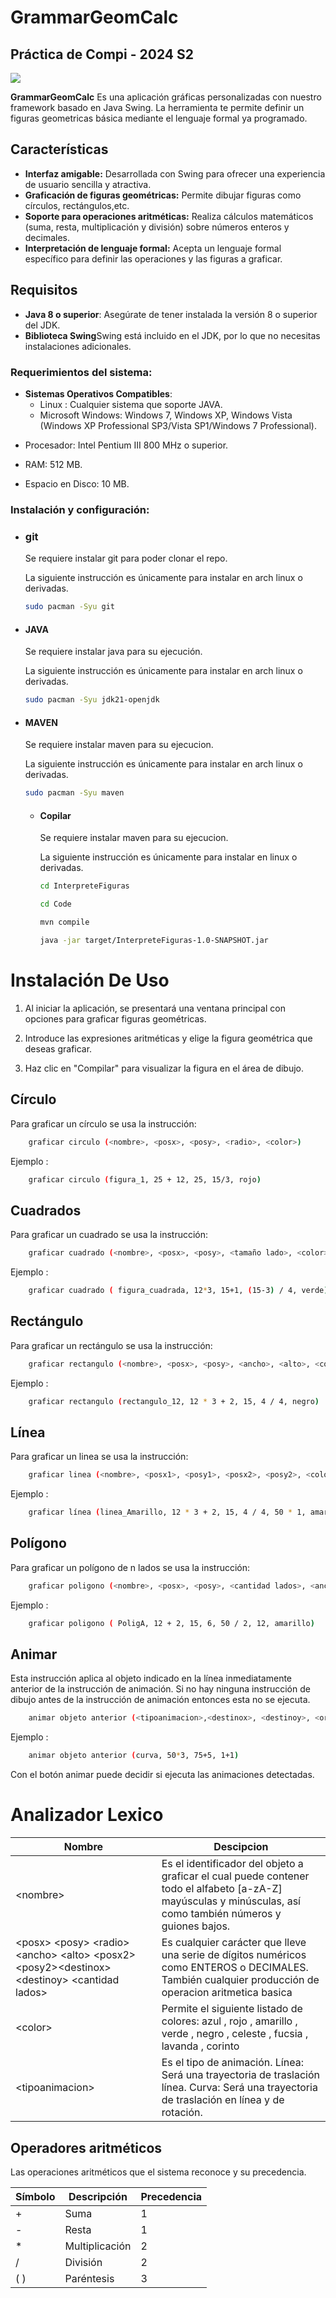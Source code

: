 # GrammarGeomCalc 
## Práctica de Compi - 2024 S2

<img src='/recursos-git/Screenshot_Proyect.png'>

**GrammarGeomCalc** Es una aplicación gráficas personalizadas con nuestro framework basado en Java Swing. La herramienta te permite definir un figuras geometricas básica mediante el lenguaje formal ya programado.

## Características

- **Interfaz amigable:** Desarrollada con Swing para ofrecer una experiencia de usuario sencilla y atractiva.
- **Graficación de figuras geométricas:** Permite dibujar figuras como círculos, rectángulos,etc.
- **Soporte para operaciones aritméticas:** Realiza cálculos matemáticos (suma, resta, multiplicación y división) sobre números enteros y decimales.
- **Interpretación de lenguaje formal:** Acepta un lenguaje formal específico para definir las operaciones y las figuras a graficar.

## Requisitos

- **Java 8 o superior**: Asegúrate de tener instalada la versión 8 o superior del JDK.
- **Biblioteca Swing**Swing está incluido en el JDK, por lo que no necesitas instalaciones adicionales.


### Requerimientos del sistema:
- **Sistemas Operativos Compatibles**: 
    * Linux : Cualquier sistema que soporte JAVA.
    * Microsoft Windows: Windows 7, Windows XP, Windows Vista (Windows XP Professional SP3/Vista SP1/Windows 7 Professional).

* Procesador: Intel Pentium III 800 MHz o superior.

* RAM: 512 MB.

* Espacio en Disco: 10 MB.

### Instalación y configuración:
* ### git
    Se requiere instalar git para poder clonar el repo.

    La siguiente instrucción es únicamente para instalar en arch linux o derivadas.

    ```bash
    sudo pacman -Syu git
    ```

* #### JAVA
    Se requiere instalar java para su ejecución.

    La siguiente instrucción es únicamente para instalar en arch linux o derivadas.

    ```bash
    sudo pacman -Syu jdk21-openjdk
    ```

* #### MAVEN
    Se requiere instalar maven para su ejecucion.

    La siguiente instrucción es únicamente para instalar en arch linux o derivadas.

    ```bash
    sudo pacman -Syu maven
    ```

    * #### Copilar
        Se requiere instalar maven para su ejecucion.

        La siguiente instrucción es únicamente para instalar en linux o derivadas.

        ```bash
        cd InterpreteFiguras
        ```

        ```bash
        cd Code
        ```

        ```bash
        mvn compile
        ```

        ```bash
        java -jar target/InterpreteFiguras-1.0-SNAPSHOT.jar
        ```

# Instalación De Uso

1. Al iniciar la aplicación, se presentará una ventana principal con opciones para graficar figuras geométricas.

2. Introduce las expresiones aritméticas y elige la figura geométrica que deseas graficar.

3. Haz clic en "Compilar" para visualizar la figura en el área de dibujo.

## Círculo
Para graficar un círculo se usa la instrucción:

```bash
    graficar circulo (<nombre>, <posx>, <posy>, <radio>, <color>)
```
Ejemplo :

```bash
    graficar circulo (figura_1, 25 + 12, 25, 15/3, rojo)
```

## Cuadrados
Para graficar un cuadrado se usa la instrucción:

```bash
    graficar cuadrado (<nombre>, <posx>, <posy>, <tamaño lado>, <color>)
```
Ejemplo :

```bash
    graficar cuadrado ( figura_cuadrada, 12*3, 15+1, (15-3) / 4, verde)
```

## Rectángulo
Para graficar un rectángulo se usa la instrucción:

```bash
    graficar rectangulo (<nombre>, <posx>, <posy>, <ancho>, <alto>, <color>)
```
Ejemplo :

```bash
    graficar rectangulo (rectangulo_12, 12 * 3 + 2, 15, 4 / 4, negro)
```

## Línea
Para graficar un linea se usa la instrucción:

```bash
    graficar linea (<nombre>, <posx1>, <posy1>, <posx2>, <posy2>, <color>)
```
Ejemplo :

```bash
    graficar línea (linea_Amarillo, 12 * 3 + 2, 15, 4 / 4, 50 * 1, amarillo)
```

## Polígono
Para graficar un polígono de n lados se usa la instrucción:

```bash
    graficar poligono (<nombre>, <posx>, <posy>, <cantidad lados>, <ancho>, <alto>,<color>)
```
Ejemplo :

```bash
    graficar poligono ( PoligA, 12 + 2, 15, 6, 50 / 2, 12, amarillo)
```

## Animar
 Esta instrucción aplica al objeto
indicado en la línea inmediatamente anterior de la instrucción de animación. Si no hay
ninguna instrucción de dibujo antes de la instrucción de animación entonces esta no se
ejecuta.

```bash
    animar objeto anterior (<tipoanimacion>,<destinox>, <destinoy>, <orden>)
```
Ejemplo :

```bash
    animar objeto anterior (curva, 50*3, 75+5, 1+1)
```

Con el botón animar puede decidir si ejecuta las animaciones detectadas.


# Analizador Lexico

| Nombre | Descipcion |
| --------- | --------- |
| \<nombre> |Es el identificador del objeto a graficar el cual puede contener todo el alfabeto \[a-zA-Z] mayúsculas y minúsculas, así como también números y guiones bajos. |
| \<posx> \<posy> \<radio> \<ancho> \<alto> \<posx2> \<posy2>\<destinox> \<destinoy> \<cantidad lados>|Es cualquier carácter que lleve una serie de dígitos numéricos como ENTEROS o DECIMALES. También cualquier producción de operacion aritmetica basica | 
| \<color> | Permite el siguiente listado de colores:   azul , rojo , amarillo , verde , negro , celeste , fucsia , lavanda , corinto  |
|\<tipoanimacion>| Es el tipo de animación. Línea: Será una trayectoria de traslación línea. Curva: Será una trayectoria de traslación en línea y de rotación. |

## Operadores aritméticos
Las operaciones aritméticos que el sistema reconoce y su precedencia.

| Símbolo | Descripción |   Precedencia  |
| --------- | --------- |--------- |
| +  | Suma | 1 |
|- |Resta| 1|
|*| Multiplicación |2|
|/| División| 2|
|( ) |Paréntesis| 3|
  